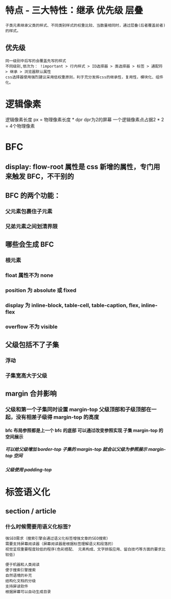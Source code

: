 # 特点 - 三大特性：继承 优先级 层叠
```
子类元素继承父类的样式、不同类别样式的权重比较、当数量相同时，通过层叠(后者覆盖前者)的样式。
```

## 优先级
```
同一级别中后写的会覆盖先写的样式
不同级别,依次为： !important > 行内样式 > ID选择器 > 类选择器 > 标签 > 通配符 > 继承 > 浏览器默认属性
css选择器使用强烈建议采用低权重原则，利于充分发挥css的继承性，复用性，模块化、组件化。
```

# 逻辑像素
逻辑像素长度 px = 物理像素长度 * dpr  dpr为2的屏幕 一个逻辑像素点占据2 * 2 = 4个物理像素

# BFC

## display: flow-root 属性是 css 新增的属性，专门用来触发 BFC，不干别的

## BFC 的两个功能：

### 父元素包裹住子元素

### 兄弟元素之间划清界限

## 哪些会生成 BFC

### 根元素

### float 属性不为 none

### position 为 absolute 或 fixed

### display 为 inline-block, table-cell, table-caption, flex, inline-flex

### overflow 不为 visible

## 父级包括不了子集

### 浮动

### 子集宽高大于父级

## margin 合并影响

### 父级和第一个子集同时设置 margin-top 父级顶部和子级顶部在一起，没有相差子级得 margin-top 的高度

#### bfc 布局参照都是上一个 bfc 的底部 可以通过改变参照实现 子集 margin-top 的空间展示

##### 可以给父级增加 border-top 子集的 margin-top 就会以父级为参照展示 margin-top 空间

##### 父级使用 padding-top

# 标签语义化

## section / article
### 什么时候需要用语义化标签?
```
强SEO需求（搜索引擎会通过语义化标签增强文章的SEO搜索）
需要支持屏幕阅读器（屏幕阅读器是根据标签理解语义和段落的）
视觉呈现重要程度较低的程序(色彩搭配、 元素构成、文字排版应用、留白技巧等方面的要求比较低)
```
```
便于机器和人类阅读
便于搜索引擎搜索
自然语境的补充
结构化文档的分级
支持屏读软件
根据屏幕可以自动生成目录
```
